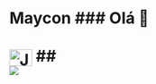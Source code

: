 # Maycon ### Olá 👋 <div style="display: inline_block"><br> <img align="center" alt="Java" height="30" width="40" src="https://cdn.jsdelivr.net/gh/devicons/devicon/icons/java/java-original.svg" /> ## <div> <a href="https://www.linkedin.com/in/maycon-oliveira-a03b68212/" target="_blank"><img src="https://img.shields.io/badge/-LinkedIn-%230077B5?style=for-the-badge&logo=linkedin&logoColor=white" target="_blank"></a> </div>
